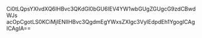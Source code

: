 Ci0tLQpsYXlvdXQ6IHBvc3QKdGl0bGU6IEV4YW1wbGUgZGUgcG9zdCBwdWJs
acOpCgotLS0KCiMjIENlIHBvc3QgdmEgYWxsZXIgc3VyIEdpdEh1YgogICAg
ICAgIA==
